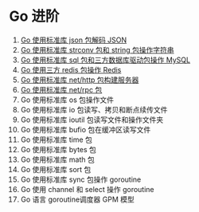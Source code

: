 # Go 进阶
1. [Go 使用标准库 json 包解码 JSON](https://mp.weixin.qq.com/s/OyPlXss8L6zSb0HGIyDBrw)
2. [Go 使用标准库 strconv 包和 string 包操作字符串](https://mp.weixin.qq.com/s/ZULa_S-jSOMHS0-SiFqz4A)
3. [Go 使用标准库 sql 包和三方数据库驱动包操作 MySQL](https://mp.weixin.qq.com/s/JEWaU7DTkNllxK28BKvFUA)
4. [Go 使用三方 redis 包操作 Redis](https://mp.weixin.qq.com/s/7WtGQ2czx22GsCABZPGcHw)
5. [Go 使用标准库 net/http 包构建服务器](https://mp.weixin.qq.com/s/gsv3zW0HQaGMSxH9CtjiFA)
6. [Go 使用标准库 net/rpc 包](https://mp.weixin.qq.com/s/IospmGnkC-y9ddJx_9JGzg)
7. Go 使用标准库 os 包操作文件
8. Go 使用标准库 io 包读写、拷贝和断点续传文件
9. Go 使用标准库 ioutil 包读写文件和操作文件夹
10. Go 使用标准库 bufio 包在缓冲区读写文件
11. Go 使用标准库 time 包
12. Go 使用标准库 bytes 包
13. Go 使用标准库 math 包
14. Go 使用标准库 sort 包
15. Go 使用标准库 sync 包操作 goroutine
16. Go 使用 channel 和 select 操作 goroutine
17. Go 语言 goroutine调度器 GPM 模型
